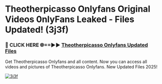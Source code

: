 # Theotherpicasso Onlyfans Original Videos 0nlyFans Leaked - Files Updated! (3j3f)

<h3>🔴 CLICK HERE 🌐==►► <a href="https://tinyurl.com/ehrbuxhb" rel="nofollow">Theotherpicasso Onlyfans Updated Files</a></h3>

Get Theotherpicasso Onlyfans and all content. Now you can access all videos and pictures of Theotherpicasso Onlyfans. New Updated Files 2025!

[![3j3f](https://i.imgur.com/lVYEuWS.gif)](https://tinyurl.com/ehrbuxhb)
